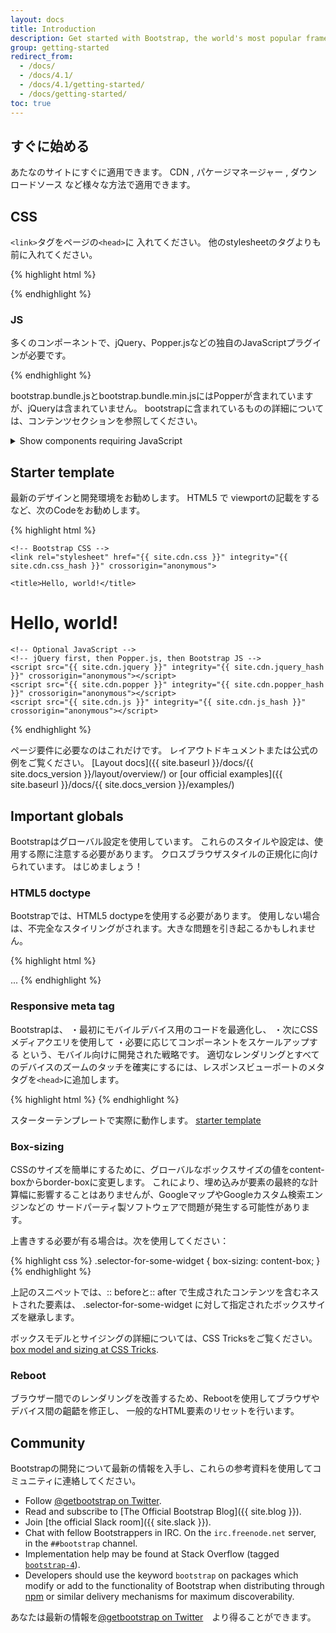 ```yaml
---
layout: docs
title: Introduction
description: Get started with Bootstrap, the world's most popular framework for building responsive, mobile-first sites, with BootstrapCDN and a template starter page.
group: getting-started
redirect_from:
  - /docs/
  - /docs/4.1/
  - /docs/4.1/getting-started/
  - /docs/getting-started/
toc: true
---
```


<!--
## Quick start

Looking to quickly add Bootstrap to your project? Use BootstrapCDN, provided for free by the folks at StackPath. Using a package manager or need to download the source files? [Head to the downloads page.]({{ site.baseurl }}/docs/{{ site.docs_version }}/getting-started/download/)
-->

## すぐに始める
あたなのサイトにすぐに適用できます。 
CDN , パケージマネージャー , ダウンロードソース など様々な方法で適用できます。


<!--
### CSS

Copy-paste the stylesheet `<link>` into your `<head>` before all other stylesheets to load our CSS.

-->
## CSS
`<link>`タグをページの`<head>`に 入れてください。
他のstylesheetのタグよりも前に入れてください。

{% highlight html %}
<link rel="stylesheet" href="{{ site.cdn.css }}" integrity="{{ site.cdn.css_hash }}" crossorigin="anonymous">
{% endhighlight %}


### JS
多くのコンポーネントで、jQuery、Popper.jsなどの独自のJavaScriptプラグインが必要です。 
<script>を</ body>タグの直前においてください。scriptの順番はそのままである必要上があります。

スリム版とフルバージョン版がサポートされています。　　[jQuery's slim build](https://blog.jquery.com/2016/06/09/jquery-3-0-final-released/)　　
不明点がある場合はサンプルのテンプレートをみてください。

<!--
Many of our components require the use of JavaScript to function. Specifically, they require [jQuery](https://jquery.com), [Popper.js](https://popper.js.org/), and our own JavaScript plugins. Place the following `<script>`s near the end of your pages, right before the closing `</body>` tag, to enable them. jQuery must come first, then Popper.js, and then our JavaScript plugins.

We use [jQuery's slim build](https://blog.jquery.com/2016/06/09/jquery-3-0-final-released/), but the full version is also supported.
-->

{% highlight html %}
<script src="{{ site.cdn.jquery }}" integrity="{{ site.cdn.jquery_hash }}" crossorigin="anonymous"></script>
<script src="{{ site.cdn.popper }}" integrity="{{ site.cdn.popper_hash }}" crossorigin="anonymous"></script>
<script src="{{ site.cdn.js }}" integrity="{{ site.cdn.js_hash }}" crossorigin="anonymous"></script>
{% endhighlight %}

<!--
Curious which components explicitly require jQuery, our JS, and Popper.js? Click the show components link below. If you're at all unsure about the general page structure, keep reading for an example page template.

Our `bootstrap.bundle.js` and `bootstrap.bundle.min.js` include [Popper](https://popper.js.org/), but not [jQuery](https://jquery.com/). For more information about what's included in Bootstrap, please see our [contents]({{ site.baseurl }}/docs/{{ site.docs_version }}/getting-started/contents/#precompiled-bootstrap) section.
-->

bootstrap.bundle.jsとbootstrap.bundle.min.jsにはPopperが含まれていますが、jQueryは含まれていません。 
bootstrapに含まれているものの詳細については、コンテンツセクションを参照してください。


<details>
<summary class="text-primary mb-3">Show components requiring JavaScript</summary>
{% capture markdown %}
- Alerts for dismissing
- Buttons for toggling states and checkbox/radio functionality
- Carousel for all slide behaviors, controls, and indicators
- Collapse for toggling visibility of content
- Dropdowns for displaying and positioning (also requires [Popper.js](https://popper.js.org/))
- Modals for displaying, positioning, and scroll behavior
- Navbar for extending our Collapse plugin to implement responsive behavior
- Tooltips and popovers for displaying and positioning (also requires [Popper.js](https://popper.js.org/))
- Scrollspy for scroll behavior and navigation updates
{% endcapture %}
{{ markdown | markdownify }}
</details>

## Starter template
<!--
Be sure to have your pages set up with the latest design and development standards. That means using an HTML5 doctype and including a viewport meta tag for proper responsive behaviors. Put it all together and your pages should look like this:
-->
最新のデザインと開発環境をお勧めします。
HTML5 で viewportの記載をするなど、次のCodeをお勧めします。

{% highlight html %}
<!doctype html>
<html lang="en">
  <head>
    <!-- Required meta tags -->
    <meta charset="utf-8">
    <meta name="viewport" content="width=device-width, initial-scale=1, shrink-to-fit=no">

    <!-- Bootstrap CSS -->
    <link rel="stylesheet" href="{{ site.cdn.css }}" integrity="{{ site.cdn.css_hash }}" crossorigin="anonymous">

    <title>Hello, world!</title>
  </head>
  <body>
    <h1>Hello, world!</h1>

    <!-- Optional JavaScript -->
    <!-- jQuery first, then Popper.js, then Bootstrap JS -->
    <script src="{{ site.cdn.jquery }}" integrity="{{ site.cdn.jquery_hash }}" crossorigin="anonymous"></script>
    <script src="{{ site.cdn.popper }}" integrity="{{ site.cdn.popper_hash }}" crossorigin="anonymous"></script>
    <script src="{{ site.cdn.js }}" integrity="{{ site.cdn.js_hash }}" crossorigin="anonymous"></script>
  </body>
</html>
{% endhighlight %}

<!--
That's all you need for overall page requirements. Visit the [Layout docs]({{ site.baseurl }}/docs/{{ site.docs_version }}/layout/overview/) or [our official examples]({{ site.baseurl }}/docs/{{ site.docs_version }}/examples/) to start laying out your site's content and components.
-->

ページ要件に必要なのはこれだけです。 
レイアウトドキュメントまたは公式の例をご覧ください。
[Layout docs]({{ site.baseurl }}/docs/{{ site.docs_version }}/layout/overview/) or [our official examples]({{ site.baseurl }}/docs/{{ site.docs_version }}/examples/)

## Important globals
<!--
Bootstrap employs a handful of important global styles and settings that you'll need to be aware of when using it, all of which are almost exclusively geared towards the *normalization* of cross browser styles. Let's dive in.
-->
Bootstrapはグローバル設定を使用しています。
これらのスタイルや設定は、使用する際に注意する必要があります。
クロスブラウザスタイルの正規化に向けられています。
はじめましょう！

### HTML5 doctype
<!--
Bootstrap requires the use of the HTML5 doctype. Without it, you'll see some funky incomplete styling, but including it shouldn't cause any considerable hiccups.
-->
Bootstrapでは、HTML5 doctypeを使用する必要があります。 
使用しない場合は、不完全なスタイリングがされます。大きな問題を引き起こるかもしれません。

{% highlight html %}
<!doctype html>
<html lang="en">
  ...
</html>
{% endhighlight %}

### Responsive meta tag
<!--
Bootstrap is developed *mobile first*, a strategy in which we optimize code for mobile devices first and then scale up components as necessary using CSS media queries. To ensure proper rendering and touch zooming for all devices, **add the responsive viewport meta tag** to your `<head>`.
-->
Bootstrapは、
・最初にモバイルデバイス用のコードを最適化し、
・次にCSSメディアクエリを使用して
・必要に応じてコンポーネントをスケールアップする
という、モバイル向けに開発された戦略です。 
適切なレンダリングとすべてのデバイスのズームのタッチを確実にするには、レスポンスビューポートのメタタグを`<head>`に追加します。
  
{% highlight html %}
<meta name="viewport" content="width=device-width, initial-scale=1, shrink-to-fit=no">
{% endhighlight %}

<!--
You can see an example of this in action in the [starter template](#starter-template).
-->

スターターテンプレートで実際に動作します。 [starter template](#starter-template)

### Box-sizing
<!--
For more straightforward sizing in CSS, we switch the global `box-sizing` value from `content-box` to `border-box`. This ensures `padding` does not affect the final computed width of an element, but it can cause problems with some third party software like Google Maps and Google Custom Search Engine.

On the rare occasion you need to override it, use something like the following:
-->

CSSのサイズを簡単にするために、グローバルなボックスサイズの値をcontent-boxからborder-boxに変更します。 
これにより、埋め込みが要素の最終的な計算幅に影響することはありませんが、GoogleマップやGoogleカスタム検索エンジンなどの
サードパーティ製ソフトウェアで問題が発生する可能性があります。

上書きする必要が有る場合は。次を使用してください：

{% highlight css %}
.selector-for-some-widget {
  box-sizing: content-box;
}
{% endhighlight %}

<!--
With the above snippet, nested elements—including generated content via `::before` and `::after`—will all inherit the specified `box-sizing` for that `.selector-for-some-widget`.

Learn more about [box model and sizing at CSS Tricks](https://css-tricks.com/box-sizing/).
-->

上記のスニペットでは、:: beforeと:: after で生成されたコンテンツを含むネストされた要素は、
.selector-for-some-widget に対して指定されたボックスサイズを継承します。

ボックスモデルとサイジングの詳細については、CSS Tricksをご覧ください。
[box model and sizing at CSS Tricks](https://css-tricks.com/box-sizing/).

### Reboot
<!--
For improved cross-browser rendering, we use [Reboot]({{ site.baseurl }}/docs/{{ site.docs_version }}/content/reboot/) to correct inconsistencies across browsers and devices while providing slightly more opinionated resets to common HTML elements.
-->
ブラウザー間でのレンダリングを改善するため、Rebootを使用してブラウザやデバイス間の齟齬を修正し、
一般的なHTML要素のリセットを行います。


## Community
<!--
Stay up to date on the development of Bootstrap and reach out to the community with these helpful resources.
-->
Bootstrapの開発について最新の情報を入手し、これらの参考資料を使用してコミュニティに連絡してください。

- Follow [@getbootstrap on Twitter](https://twitter.com/getbootstrap).
- Read and subscribe to [The Official Bootstrap Blog]({{ site.blog }}).
- Join [the official Slack room]({{ site.slack }}).
- Chat with fellow Bootstrappers in IRC. On the `irc.freenode.net` server, in the `##bootstrap` channel.
- Implementation help may be found at Stack Overflow (tagged [`bootstrap-4`](https://stackoverflow.com/questions/tagged/bootstrap-4)).
- Developers should use the keyword `bootstrap` on packages which modify or add to the functionality of Bootstrap when distributing through [npm](https://www.npmjs.com/browse/keyword/bootstrap) or similar delivery mechanisms for maximum discoverability.

<!--
You can also follow [@getbootstrap on Twitter](https://twitter.com/getbootstrap) for the latest gossip and awesome music videos.
-->

あなたは最新の情報を[@getbootstrap on Twitter](https://twitter.com/getbootstrap)　より得ることができます。


